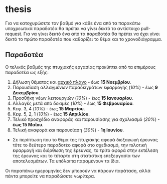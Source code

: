 # thesis

Για να κατοχυρώσετε τον βαθμό για κάθε ένα από τα παρακάτω υποχρεωτικά παραδοτέα θα πρέπει να γίνει δεκτό το αντίστοιχο pull-request. Για να γίνει δεκτό ένα από τα παραδοτέα θα πρέπει να έχει γίνει δεκτό το πρώτο παραδοτέο που καθορίζει το θέμα και το χρονοδιάγραμμα.

## Παραδοτέα
Ο τελικός βαθμός της πτυχιακής εργασίας προκύπτει από τα επιμέρους παραδοτέα ως εξής:

1. Δήλωση θέματος και [αρχικό πλάνο](https://docs.google.com/spreadsheets/d/14rwQPsfiz-VqQSt3T9S1BvyX6xghom5ZMweiSQlvLyI/edit#gid=0) - έως **15 Νοεμβρίου**.
2. Παρουσίαση αλλαγμένων παραδειγμάτων εφαρμογής (*10%*) - έως **9 Δεκεμβρίου**.
3. Προσθήκη νέων λειτουργιών (*10%*) - έως **15 Ιανουαρίου**.
4. Αλλαγές μετά από δοκιμές (*10%*) - έως **15 Φεβρουαρίου**.
5. Κεφ. 3, 4 (*10%*) - έως **15 Μαρτίου**.
6. Κεφ. 5, 2, 1 (*10%*) - έως **15 Απριλίου**. 
7. Τελικό προσχέδιο αναφοράς και παρουσίασης για σχολιασμό (*20%*) - **έως 15 Μαΐου**.
8. Τελική αναφορά και παρουσίαση (*30%*) - **1η Ιουνίου**.

- Σε περίπτωση που το θέμα της πτυχιακής αφορά διεξαγωγή έρευνας τότε το δεύτερο παραδοτέο αφορά στο σχεδιασμό, την πιλοτική εφαρμογή και διόρθωση της έρευνας, το τρίτο αφορά στην εκτέλεση της έρευνας και το τέταρτο στη στατιστική επεξεργασία των αποτελεσμάτων. Τα υπόλοιπα παραμένουν τα ίδια. 

Οι παραπάνω ημερομηνίες δεν μπορούν να πάρουν παράταση, αλλά πάντα μπορείτε να παραδώσετε νωρίτερα.


